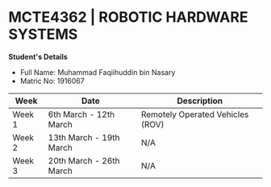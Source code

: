 # MCTE4362 | ROBOTIC HARDWARE SYSTEMS

**Student's Details** <br />
* Full Name: Muhammad Faqiihuddin bin Nasary <br />
* Matric No: 1916067 <br />

| Week | Date| Description |
| --- | --- | --- |
| Week 1  | 6th March - 12th March | Remotely Operated Vehicles (ROV) |
| Week 2  | 13th March - 19th March | N/A |
| Week 3  | 20th March - 26th March | N/A |

